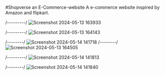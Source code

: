 #Shopverse an E-Commerce-website
A e-commerce website inspired by Amazon and flipkart.

/---------/
![Screenshot 2024-05-13 163933](https://github.com/Harshupraity/E-Commerce-website/assets/100183785/f91a5921-4eb4-4c07-8663-8a6658761d52)

/---------/
![Screenshot 2024-05-13 164143](https://github.com/Harshupraity/E-Commerce-website/assets/100183785/11c65d7f-c8d8-4b38-9a5d-62f27ad23dad)

/--------/
![Screenshot 2024-05-14 141718](https://github.com/Harshupraity/E-Commerce-website/assets/100183785/3a6ec91d-611e-40ea-b132-0a87eceb23d3)
/--------/
![Screenshot 2024-05-13 164505](https://github.com/Harshupraity/E-Commerce-website/assets/100183785/002a1cb8-9eeb-4c01-8ac9-69bf0cca35e7)

/---------/
![Screenshot 2024-05-14 141813](https://github.com/Harshupraity/E-Commerce-website/assets/100183785/db98f397-b8e0-4bad-9647-fd6cde4b2ebf)

/--------/
![Screenshot 2024-05-14 141840](https://github.com/Harshupraity/E-Commerce-website/assets/100183785/cdca5947-1684-4344-8caa-934353f4fcba)
